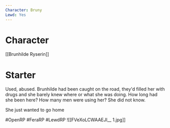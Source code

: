 ```yaml
---
Character: Bruny
Lewd: Yes
---
```

# Character
[[Brunhilde Ryserin]]

# Starter
Used, abused. Brunhilde had been caught on the road, they'd filled her with drugs and she barely knew where or what she was doing. How long had she been here? How many men were using her? She did not know.

She just wanted to go home


  

#OpenRP #FeraRP #LewdRP 
![[FVeXoLCWAAEJl__ 1.jpg]]